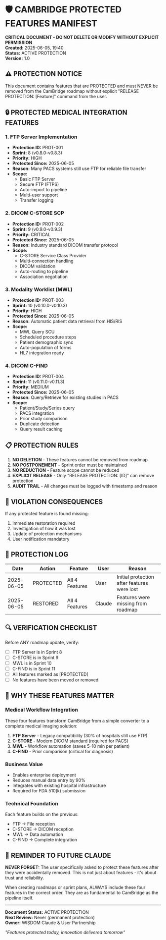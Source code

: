 # 🛡️ CAMBRIDGE PROTECTED FEATURES MANIFEST
**CRITICAL DOCUMENT - DO NOT DELETE OR MODIFY WITHOUT EXPLICIT PERMISSION**  
**Created:** 2025-06-05, 19:40  
**Status:** ACTIVE PROTECTION  
**Version:** 1.0

## ⚠️ PROTECTION NOTICE

This document contains features that are PROTECTED and must NEVER be removed from the CamBridge roadmap without explicit "RELEASE PROTECTION: [Feature]" command from the user.

## 🔒 PROTECTED MEDICAL INTEGRATION FEATURES

### 1. FTP Server Implementation
- **Protection ID:** PROT-001
- **Sprint:** 8 (v0.8.0-v0.8.3)
- **Priority:** HIGH
- **Protected Since:** 2025-06-05
- **Reason:** Many PACS systems still use FTP for reliable file transfer
- **Scope:**
  - Basic FTP Server
  - Secure FTP (FTPS)
  - Auto-import to pipeline
  - Multi-user support
  - Transfer logging

### 2. DICOM C-STORE SCP
- **Protection ID:** PROT-002
- **Sprint:** 9 (v0.9.0-v0.9.3)
- **Priority:** CRITICAL
- **Protected Since:** 2025-06-05
- **Reason:** Industry standard DICOM transfer protocol
- **Scope:**
  - C-STORE Service Class Provider
  - Multi-connection handling
  - DICOM validation
  - Auto-routing to pipeline
  - Association negotiation

### 3. Modality Worklist (MWL)
- **Protection ID:** PROT-003
- **Sprint:** 10 (v0.10.0-v0.10.3)
- **Priority:** HIGH
- **Protected Since:** 2025-06-05
- **Reason:** Automatic patient data retrieval from HIS/RIS
- **Scope:**
  - MWL Query SCU
  - Scheduled procedure steps
  - Patient demographic sync
  - Auto-population of forms
  - HL7 integration ready

### 4. DICOM C-FIND
- **Protection ID:** PROT-004
- **Sprint:** 11 (v0.11.0-v0.11.3)
- **Priority:** MEDIUM
- **Protected Since:** 2025-06-05
- **Reason:** Query/Retrieve for existing studies in PACS
- **Scope:**
  - Patient/Study/Series query
  - PACS integration
  - Prior study comparison
  - Duplicate detection
  - Query result caching

## 📋 PROTECTION RULES

1. **NO DELETION** - These features cannot be removed from roadmap
2. **NO POSTPONEMENT** - Sprint order must be maintained
3. **NO REDUCTION** - Feature scope cannot be reduced
4. **EXPLICIT RELEASE** - Only "RELEASE PROTECTION: [ID]" can remove protection
5. **AUDIT TRAIL** - All changes must be logged with timestamp and reason

## 🚨 VIOLATION CONSEQUENCES

If any protected feature is found missing:
1. Immediate restoration required
2. Investigation of how it was lost
3. Update of protection mechanisms
4. User notification mandatory

## 📝 PROTECTION LOG

| Date | Action | Feature | User | Reason |
|------|--------|---------|------|--------|
| 2025-06-05 | PROTECTED | All 4 Features | User | Initial protection after features were lost |
| 2025-06-05 | RESTORED | All 4 Features | Claude | Features were missing from roadmap |

## 🔍 VERIFICATION CHECKLIST

Before ANY roadmap update, verify:
- [ ] FTP Server is in Sprint 8
- [ ] C-STORE is in Sprint 9  
- [ ] MWL is in Sprint 10
- [ ] C-FIND is in Sprint 11
- [ ] All features marked as [PROTECTED]
- [ ] No features have been moved or removed

## 💭 WHY THESE FEATURES MATTER

### Medical Workflow Integration
These four features transform CamBridge from a simple converter to a complete medical imaging solution:

1. **FTP Server** - Legacy compatibility (30% of hospitals still use FTP)
2. **C-STORE** - Modern DICOM standard (required for PACS)
3. **MWL** - Workflow automation (saves 5-10 min per patient)
4. **C-FIND** - Prior comparison (critical for diagnosis)

### Business Value
- Enables enterprise deployment
- Reduces manual data entry by 90%
- Integrates with existing hospital infrastructure
- Required for FDA 510(k) submission

### Technical Foundation
Each feature builds on the previous:
- FTP → File reception
- C-STORE → DICOM reception
- MWL → Data automation
- C-FIND → Complete integration

## 🎯 REMINDER TO FUTURE CLAUDE

**NEVER FORGET:** The user specifically asked to protect these features after they were accidentally removed. This is not just about features - it's about trust and reliability. 

When creating roadmaps or sprint plans, ALWAYS include these four features in the correct order. They are as fundamental to CamBridge as the pipeline itself.

---

**Document Status:** ACTIVE PROTECTION  
**Next Review:** Never (permanent protection)  
**Owner:** WISDOM Claude & User Partnership  

*"Features protected today, innovation delivered tomorrow"*
